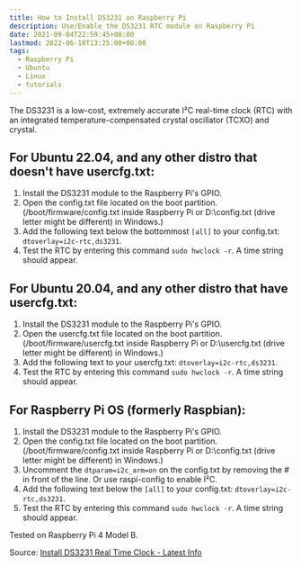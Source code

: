 ```yaml
---
title: How to Install DS3231 on Raspberry Pi
description: Use/Enable the DS3231 RTC module on Raspberry Pi
date: 2021-09-04T22:59:45+08:00
lastmod: 2022-06-10T13:25:00+08:00
tags:
  - Raspberry Pi
  - Ubuntu
  - Linux
  - tutorials
---
```

The DS3231 is a low-cost, extremely accurate I²C real-time clock (RTC) with an integrated temperature-compensated crystal oscillator (TCXO) and crystal.

## For Ubuntu 22.04, and any other distro that doesn't have usercfg.txt:

1. Install the DS3231 module to the Raspberry Pi's GPIO.
2. Open the config.txt file located on the boot partition. (/boot/firmware/config.txt inside Raspberry Pi or D:\config.txt (drive letter might be different) in Windows.)
3. Add the following text below the bottommost `[all]` to your config.txt: `dtoverlay=i2c-rtc,ds3231`.
4. Test the RTC by entering this command `sudo hwclock -r`. A time string should appear.

## For Ubuntu 20.04, and any other distro that have usercfg.txt:

1. Install the DS3231 module to the Raspberry Pi's GPIO.
2. Open the usercfg.txt file located on the boot partition. (/boot/firmware/usercfg.txt inside Raspberry Pi or D:\usercfg.txt (drive letter might be different) in Windows.)
3. Add the following text to your usercfg.txt: `dtoverlay=i2c-rtc,ds3231`.
4. Test the RTC by entering this command `sudo hwclock -r`. A time string should appear.

## For Raspberry Pi OS (formerly Raspbian):

1. Install the DS3231 module to the Raspberry Pi's GPIO.
1. Open the config.txt file located on the boot partition. (/boot/firmware/config.txt inside Raspberry Pi or D:\config.txt (drive letter might be different) in Windows.)
2. Uncomment the `dtparam=i2c_arm=on` on the config.txt by removing the # in front of the line. Or use raspi-config to enable I²C.
3. Add the following text below the `[all]` to your config.txt: `dtoverlay=i2c-rtc,ds3231`.
4. Test the RTC by entering this command `sudo hwclock -r`. A time string should appear.

Tested on Raspberry Pi 4 Model B.

Source: [Install DS3231 Real Time Clock - Latest Info](https://www.raspberrypi.org/forums/viewtopic.php?t=161133)